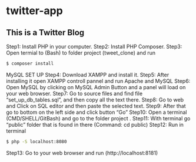 # twitter-app
## This is a Twitter Blog

Step1: Install PHP in your computer. 
Step2: Install PHP Composer. 
Step3: Open termial to (Bash) to folder project (tweet_clone) and run
```bash
$ composer install
```
MySQL SET UP
Step4: Download XAMPP and install it.
Step5: After installing it open XAMPP controll pannel and run Apache and MySQL
Step6: Open MySQL by clicking on MySQL Admin Button and a panel will load on your web browser.
Step7: Go to source files and find file “set_up_db_tables.sql”, and then copy all the text there. 
Step8: Go to web and Click on SQL editor and then paste the selected text.
Step9: After that go to bottom on the left side and click button “Go” 
Step10: Open a terminal (CMD/SHELL/GitBash) and go to the folder project .
Step11: With terminal go “public” folder that is found in there (Command: cd public)
Step12: Run in terminal 

```bash
$ php -S localhost:8080
```
Step13: Go to your web browser and run  (http://localhost:8181)
